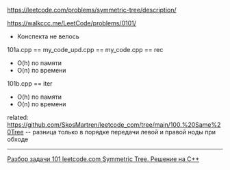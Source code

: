 https://leetcode.com/problems/symmetric-tree/description/

https://walkccc.me/LeetCode/problems/0101/

* Конспекта не велось

101a.cpp == my_code_upd.cpp == my_code.cpp == rec  
- O(h) по памяти
- O(n) по времени

101b.cpp ==  iter  
- O(h) по памяти
- O(n) по времени

related: https://github.com/SkosMartren/leetcode_com/tree/main/100.%20Same%20Tree -- разница только в порядке передачи левой и правой ноды при обходе
______

[Разбор задачи 101 leetcode.com Symmetric Tree. Решение на C++](https://www.youtube.com/watch?v=K2j3DvH6Auo&ab_channel=3.5%D0%B7%D0%B0%D0%B4%D0%B0%D1%87%D0%B8%D0%B2%D0%BD%D0%B5%D0%B4%D0%B5%D0%BB%D1%8E)
